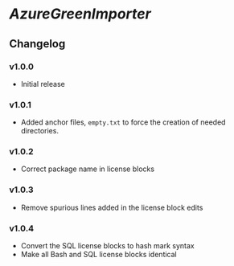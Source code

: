 # _AzureGreenImporter_

## Changelog

### v1.0.0

- Initial release

### v1.0.1

- Added anchor files, `empty.txt` to force the creation of needed directories.

### v1.0.2

- Correct package name in license blocks

### v1.0.3

- Remove spurious lines added in the license block edits

### v1.0.4

- Convert the SQL license blocks to hash mark syntax
- Make all Bash and SQL license blocks identical

